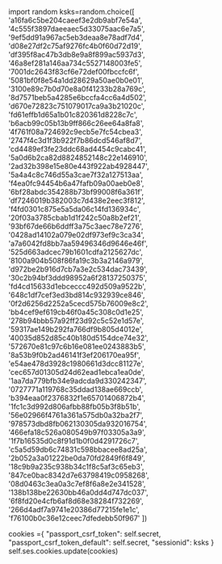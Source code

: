 import random
ksks=random.choice([
                'a16fa6c5be204caeef3e2db9abf7e54a',
'4c555f3897daeeaec5d33075aac6e7a5',
'9ef5dd91a967ac5eb3deaa8e78adf7d4',
'd08e27df2c75af9276fc4b0f60d72d19',
'df395f8ac47b3db8e9a8f899ac5937d3',
'46a8ef281a146aa734c5527148003fe5',
'7001dc2643f83cf6e72def00fbccfc6f',
'5081bf0f8e54a1dd28629a50ae0b0e01',
'3100e89c7b0d70e8a0f41233b28a769c',
'8d7571beb5a4285e6bccfa4cc6a4d502',
'd670e72823c751079017ca9a3b21020c',
'fd61effb1d65a1b01c820361d8228c7c',
'b6acb99c05b13b9ff866c26ee64a8fa8',
'4f761f08a724692c9ecb5e7fc54cbea3',
'2747f4c3d1f3b922f7b86dcd546af8d7',
'cd4489ef3fe23ddc68ad4454c9cabc41',
'5a0d6b2ca82d8824852148c22e146910',
'2ad32b398e15e80e443f922ab4928447',
'5a4a4c8c746d55a3cae7f32a127513aa',
'f4ea0fc94454b6a47fafb09a00aeb0e8',
'6bf28abdc354288b73bf99008f6a361f',
'df7246019b382003c7d438e2eec3f812',
'f4fd0301c875e5a5da06c14fd136934c',
'20f03a3785cbab1d1f242c50a8b2ef21',
'93bf67de66b6ddff3a75c3aec78e7276',
'0428ad14102a079e02df973ef9c3ca34',
'a7a6042fd8bb7aa59496346d9646e46f',
'525d663adcec79b1601cdfa2125627dc',
'8100a904b508f86fa19c3b3a2146a979',
'd972be2b916d7cb7a3e2c534dac73439',
'30c2b94bf3ddd98952a6f28137250375',
'fd4cd15633d1ebceccc492d509a9522b',
'648c1df7cef3ed3bd814c932939ce846',
'0f2d6256d2252a5cecd575b76009e8c2',
'bb4cef9ef619cb46f0a45c308c0d1e25',
'278b94bbb57a92ff23d92c5c52e1d57e',
'59317ae149b292fa766df9b805d4012e',
'40035d852d85c40b180d5154dce74e32',
'572670e81c97c6b16e081ee0243883b5',
'8a53b9f0b2ad46141f3ef206170ea95f',
'e54ae478d3928c1980661d3dcc81127e',
'cec657d01305d24d62ead1ebca1ea0de',
'1aa7da779bfb34e9adcda9d330242347',
'0727771a119768c35ddad138ae669ccb',
'b394eaa0f2376832f1e65701406872b4',
'1fc1c3d992d806afbb88fb05b3f8b51b',
'56e02966f4761a361a575db0a32ba2f7',
'978573dbd8fb062130305da932016754',
'466efa18c526a080549b97f03305a3a9',
'1f7b16535d0c8f91d1b0f0d4291726c7',
'c5a5d59db6c74831c598bbacee8ad25a',
'2b052a3a01222be0da70fd2849f6f849',
'18c9b9a235c938b34c1f8c5af3c65eb3',
'847ce0bac8342d7e63798419c0958268',
'08d0463c3ea0a3c7ef8f6a8e2e341528',
'138b138be22630bb46a0dd4d747dc037',
'6f8fd20e4cfb6af8d68e38284f732269',
'266d4adf7a9741e20386d77215fe1e1c',
'f76100b0c36e12ceec7dfedebb50f967'
            ])

      
cookies ={
            "passport_csrf_token": self.secret,
            "passport_csrf_token_default": self.secret,
            "sessionid": ksks
            }
self.ses.cookies.update(cookies)
